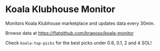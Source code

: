 # Koala Klubhouse Monitor

Monitors Koala Klubhouse marketplace and updates data every 30min.

Browse data at https://flatgithub.com/braposo/koala-monitor

Check `koala-top-picks` for the best picks under 0.6, 0.1, 2 and 4 SOL!
